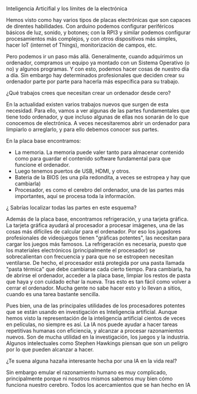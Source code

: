 Inteligencia Articifial y los límites de la electrónica

Hemos visto como hay varios tipos de placas electrónicas que son capaces de direntes habilidades. Con arduino podemos configurar periféricos básicos de luz, sonido, y botones; con la RPI3 y similar podemos configurar procesamientos más complejos, y con otros dispositivos más simples, hacer IoT (internet of Things), monitorización de campos, etc.

Pero podemos ir un paso más allá. Generalmente, cuando adquirimos un ordenador, compramos un equipo ya montado con un Sistema Operativo (o no) y algunos programas. Y con esto, podemos hacer cosas de nuestro día a día. Sin embargo hay determinados profesionales que deciden crear su ordenador parte por parte para hacerla más específica para su trabajo. 

¿Qué trabajos crees que necesitan crear un ordenador desde cero?

En la actualidad existen varios trabajos nuevos que surgen de esta necesidad. Para ello, vamos a ver algunas de las partes fundamentales que tiene todo ordenador, y que incluso algunas de ellas nos sonarán de lo que conocemos de electrónica. A veces necesitaremos abrir un ordenador para limpiarlo o arreglarlo, y para ello debemos conocer sus partes.

En la placa base encontramos:

- La memoria. La memoria puede valer tanto para almacenar contenido como para guardar el contenido software fundamental para que funcione el ordenador. 
- Luego tenemos puertos de USB, HDMI, y otros.
- Bateria de la BIOS (es una pila redondita, a veces se estropea y hay que cambiarla)
- Procesador, es como el cerebro del ordenador, una de las partes más importantes, aquí se procesa toda la información.

¿ Sabrías localizar todas las partes en este esquema?

Además de la placa base, encontramos refrigeración, y una tarjeta gráfica. La tarjeta gráfica ayudará al procesador a procesar imágenes, una de las cosas más difíciles de calcular para el ordenador. Por eso los jugadores profesionales de videojuegos tienen "gráficas potentes", las necesitan para cargar los juegos más famosos. La refrigeración es necesaria, puesto que los materiales electrónicos (principalmente el procesador) se sobrecalientan con frecuencia y para que no se estropeen necesitan ventilarse. De hecho, el procesador está protegida por una pasta llamada "pasta térmica" que debe cambiarse cada cierto tiempo. Para cambiarla, ha de abrirse el ordenador, acceder a la placa base, limpiar los restos de pasta que haya y con cuidado echar la nueva. Tras esto es tan fácil como volver a cerrar el ordenador. Mucha gente no sabe hacer esto y lo llevan a sitios, cuando es una tarea bastante sencilla.

Pues bien, una de las principales utilidades de los procesadores potentes que se están usando en investigación es Inteligencia artificial. Aunque hemos visto la representación de la inteligencia artificial cientos de veces en películas, no siempre es así. La IA nos puede ayudar a hacer tareas repetitivas humanas con eficiencia, y alcanzar a procesar razonamientos nuevos. Son de mucha utilidad en la investigación, los juegos y la industria.  Algunos intelectuales como Stephen Hawkings piensan que son un peligro por lo que pueden alcanzar a hacer.

¿Te suena alguna hazaña interesante hecha por una IA en la vida real?

Sin embargo emular el razonamiento humano es muy complicado, principalmente porque ni nosotros mismos sabemos muy bien cómo funciona nuestro cerebro. Todos los acercamientos que se han hecho en IA 
